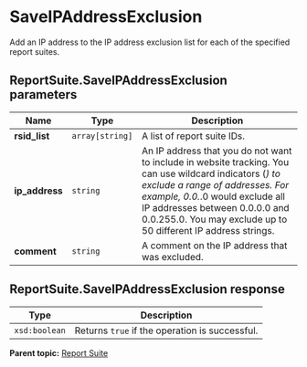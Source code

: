 # SaveIPAddressExclusion

Add an IP address to the IP address exclusion list for each of the specified report suites.

## ReportSuite.SaveIPAddressExclusion parameters

|Name|Type|Description|
|----|----|-----------|
| **rsid_list** | `array[string]` |A list of report suite IDs.|
| **ip_address** | `string` | An IP address that you do not want to include in website tracking. You can use wildcard indicators (*) to exclude a range of addresses. For example, 0.0.*.0 would exclude all IP addresses between 0.0.0.0 and 0.0.255.0. You may exclude up to 50 different IP address strings. |
|**comment** |`string` | A comment on the IP address that was excluded. |

## ReportSuite.SaveIPAddressExclusion response

|Type|Description|
|----|-----------|
| `xsd:boolean` |Returns `true` if the operation is successful.|

**Parent topic:** [Report Suite](../../methods/report_suite/r_methods_reportsuite.md)

